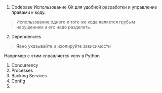 
1. Codebase
Использование Git для удобной разработки и управление правами к коду.
> Использование одного и того же кода является грубым нарушением и его надо разделить.

2. Dependencies
> Явно указывайте и изолируйте зависимости 
 
  Например с этим справляется venv в Python
1. Concurrency
2. Processes
3. Backing Services
4. Config
5. 